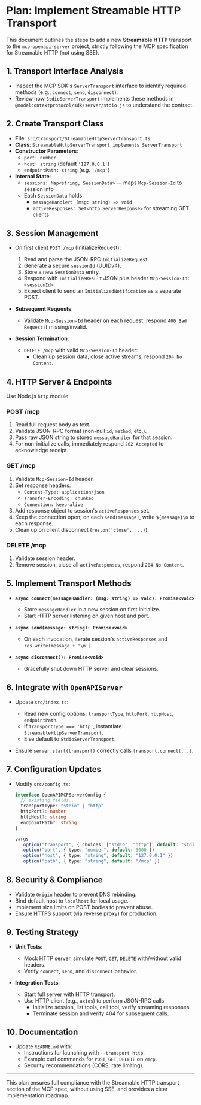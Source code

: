 # Plan: Implement Streamable HTTP Transport

This document outlines the steps to add a new **Streamable HTTP** transport to the `mcp-openapi-server` project, strictly following the MCP specification for Streamable HTTP (not using SSE).

## 1. Transport Interface Analysis

- Inspect the MCP SDK's `ServerTransport` interface to identify required methods (e.g., `connect`, `send`, `disconnect`).
- Review how `StdioServerTransport` implements these methods in `@modelcontextprotocol/sdk/server/stdio.js` to understand the contract.

## 2. Create Transport Class

- **File**: `src/transport/StreamableHttpServerTransport.ts`
- **Class**: `StreamableHttpServerTransport implements ServerTransport`
- **Constructor Parameters**:
  - `port: number`
  - `host: string` (default `'127.0.0.1'`)
  - `endpointPath: string` (e.g. `'/mcp'`)
- **Internal State**:
  - `sessions: Map<string, SessionData>` — maps `Mcp-Session-Id` to session info
  - Each `SessionData` holds:
    - `messageHandler: (msg: string) => void`
    - `activeResponses: Set<http.ServerResponse>` for streaming GET clients

## 3. Session Management

- On first client `POST /mcp` (InitializeRequest):

  1. Read and parse the JSON-RPC `InitializeRequest`.
  2. Generate a secure `sessionId` (UUIDv4).
  3. Store a new `SessionData` entry.
  4. Respond with `InitializeResult` JSON plus header `Mcp-Session-Id: <sessionId>`.
  5. Expect client to send an `InitializedNotification` as a separate POST.

- **Subsequent Requests**:

  - Validate `Mcp-Session-Id` header on each request; respond `400 Bad Request` if missing/invalid.

- **Session Termination**:
  - `DELETE /mcp` with valid `Mcp-Session-Id` header:
    - Clean up session data, close active streams, respond `204 No Content`.

## 4. HTTP Server & Endpoints

Use Node.js `http` module:

### POST /mcp

1. Read full request body as text.
2. Validate JSON-RPC format (non-null `id`, `method`, etc.).
3. Pass raw JSON string to stored `messageHandler` for that session.
4. For non-initialize calls, immediately respond `202 Accepted` to acknowledge receipt.

### GET /mcp

1. Validate `Mcp-Session-Id` header.
2. Set response headers:
   - `Content-Type: application/json`
   - `Transfer-Encoding: chunked`
   - `Connection: keep-alive`
3. Add response object to session's `activeResponses` set.
4. Keep the connection open; on each `send(message)`, write `${message}\n` to each response.
5. Clean up on client disconnect (`res.on('close', ...)`).

### DELETE /mcp

1. Validate session header.
2. Remove session, close all `activeResponses`, respond `204 No Content`.

## 5. Implement Transport Methods

- **`async connect(messageHandler: (msg: string) => void): Promise<void>`**

  - Store `messageHandler` in a new session on first initialize.
  - Start HTTP server listening on given host and port.

- **`async send(message: string): Promise<void>`**

  - On each invocation, iterate session's `activeResponses` and `res.write(message + '\n')`.

- **`async disconnect(): Promise<void>`**
  - Gracefully shut down HTTP server and clear sessions.

## 6. Integrate with `OpenAPIServer`

- Update `src/index.ts`:

  - Read new config options: `transportType`, `httpPort`, `httpHost`, `endpointPath`.
  - If `transportType === 'http'`, instantiate `StreamableHttpServerTransport`.
  - Else default to `StdioServerTransport`.

- Ensure `server.start(transport)` correctly calls `transport.connect(...)`.

## 7. Configuration Updates

- Modify `src/config.ts`:

  ```ts
  interface OpenAPIMCPServerConfig {
    // existing fields...
    transportType: "stdio" | "http"
    httpPort?: number
    httpHost?: string
    endpointPath?: string
  }

  yargs
    .option("transport", { choices: ["stdio", "http"], default: "stdio" })
    .option("port", { type: "number", default: 3000 })
    .option("host", { type: "string", default: "127.0.0.1" })
    .option("path", { type: "string", default: "/mcp" })
  ```

## 8. Security & Compliance

- Validate `Origin` header to prevent DNS rebinding.
- Bind default host to `localhost` for local usage.
- Implement size limits on POST bodies to prevent abuse.
- Ensure HTTPS support (via reverse proxy) for production.

## 9. Testing Strategy

- **Unit Tests**:

  - Mock HTTP server, simulate `POST`, `GET`, `DELETE` with/without valid headers.
  - Verify `connect`, `send`, and `disconnect` behavior.

- **Integration Tests**:
  - Start full server with HTTP transport.
  - Use HTTP client (e.g., `axios`) to perform JSON-RPC calls:
    - Initialize session, list tools, call tool, verify streaming responses.
    - Terminate session and verify 404 for subsequent calls.

## 10. Documentation

- Update `README.md` with:
  - Instructions for launching with `--transport http`.
  - Example curl commands for `POST`, `GET`, `DELETE` on `/mcp`.
  - Security recommendations (CORS, rate limiting).

---

This plan ensures full compliance with the Streamable HTTP transport section of the MCP spec, without using SSE, and provides a clear implementation roadmap.
